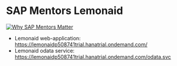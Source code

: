 # SAP Mentors Lemonaid

[![Why SAP Mentors Matter](http://img.youtube.com/vi/2s06k_wedrI/0.jpg)](http://www.youtube.com/watch?v=2s06k_wedrI "Why SAP Mentors Matter")

* Lemonaid web-application: https://lemonaidp508741trial.hanatrial.ondemand.com/
* Lemonaid odata service: https://lemonaidp508741trial.hanatrial.ondemand.com/odata.svc
